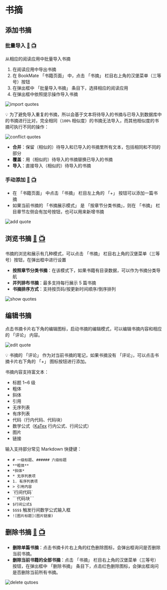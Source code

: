 # 书摘

## 添加书摘

### 批量导入 [:movie_camera:](https://user-images.githubusercontent.com/40909550/120364983-7a2c9f00-c340-11eb-86c6-b5d432b869c8.mp4) [:tv:](https://www.bilibili.com/video/BV1sv411V7tE?p=5)
从相应的阅读应用中批量导入书摘

1. 在阅读应用中导出书摘
2. 在 BookMate 「书籍页面」 中，点击 「书摘」 栏目右上角的汉堡菜单（三等号）按钮
3. 在弹出框中 「批量导入书摘」 条目下，选择相应的阅读应用
4. 在弹出框中依照提示操作导入书摘

![import quotes](/images/screenshots/import_quotes.png)

:bulb: 为了避免导入重复的书摘，所以会基于文本将待导入的书摘与已导入到数据库中的书摘进行比对，完全相同（`100%` 相似度）的书摘无法导入，而其他相似度的书摘可执行不同的操作：

![conflict quotes](/images/screenshots/conflict_quotes.png)

* **合并**：保留（相似的）待导入和已导入的书摘里所有文本，包括相同和不同的部分
* **覆盖**：用（相似的）待导入的书摘替换已导入的书摘
* **导入**：直接导入（相似的）待导入的书摘

### 手动添加 [:movie_camera:](https://user-images.githubusercontent.com/40909550/120364997-7e58bc80-c340-11eb-9810-70268a1b173a.mp4) [:tv:](https://www.bilibili.com/video/BV1sv411V7tE?p=6)
* 在 「书籍页面」 中点击 「书摘」 栏目左上角的 「+」 按钮可以添加一篇书摘
* 如果当前书摘的 「书摘展示模式」 是 「按章节分类书摘」，则在 「书摘」 栏目章节左侧会有加号按钮，也可以用来新增书摘

![add quote](/images/screenshots/add_quote.png)

## 浏览书摘 [:movie_camera:](https://user-images.githubusercontent.com/40909550/120365048-8fa1c900-c340-11eb-9a34-8d989dc4f23b.mp4) [:tv:](https://www.bilibili.com/video/BV1sv411V7tE?p=7)
书摘的浏览和展示有几种模式，可以点击 「书摘」 栏目右上角的汉堡菜单（三等号）按钮，在弹出框中进行设置

* **按照章节分类书摘**：在该模式下，如果书籍有目录数据，可以作为书摘分类导航
* **并列排布书摘**：最多支持每行展示 5 篇书摘
* **书摘排序方式**：支持按页码/按更新时间顺序/倒序排列

![show quotes](/images/screenshots/show_quotes.png)

## 编辑书摘
点击书摘卡片右下角的编辑图标，启动书摘的编辑模式，可以编辑书摘内容和相应的 「评论」 内容。

![edit quote](/images/screenshots/edit_quote.png)

:bulb: 书摘的 「评论」 作为对当前书摘的笔记，如果书摘没有 「评论」，可以点击书摘卡片右下角的 「+」 图标按钮进行添加。

书摘内容支持富文本：

* 标题 1~6 级
* 粗体
* 斜体
* 引用
* 无序列表
* 有序列表
* 代码（行内代码、代码块）
* 数学公式（[KaTex](https://katex.org/) 行内公式、行间公式）
* 图片
* 链接

输入支持部分常见 Markdown 快捷键：

* `# 一级标题`、`###### 六级标题`
* `**粗体**`
* `*斜体*`
* `* 无序列表项`
* `1. 有序列表项`
* `> 引用内容`
* \`行间代码\`
* \```代码块\```
* `$行间公式$`
* `$$$$` 触发行间数学公式输入框
* `![图片标题](图片链接)`

## 删除书摘 [:movie_camera:](https://user-images.githubusercontent.com/40909550/120365078-9597aa00-c340-11eb-979c-6a282f429ac6.mp4) [:tv:](https://www.bilibili.com/video/BV1sv411V7tE?p=8)
* **删除单篇书摘**：点击书摘卡片右上角的红色删除图标，会弹出框询问是否删除当前书摘。
* **删除当前书籍的全部书摘**：点击 「书摘」 栏目右上角的汉堡菜单（三等号）按钮，在弹出框中 「删除书摘」 条目下，点击红色删除图标，会弹出框询问是否删除当前所有书摘。

![delete qutoes](/images/screenshots/delete_quotes.png)